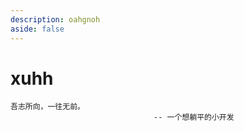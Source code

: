 ```yaml
---
description: oahgnoh
aside: false
---
```


# xuhh <Badge text="xuhh" /> <Badge text="xuhh2001" />

```sh:no-line-numbers
吾志所向，一往无前。
                                -- 一个想躺平的小开发
```
